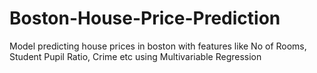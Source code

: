 # Boston-House-Price-Prediction
Model predicting house prices in boston with features like No of Rooms, Student Pupil Ratio, Crime etc using Multivariable Regression
